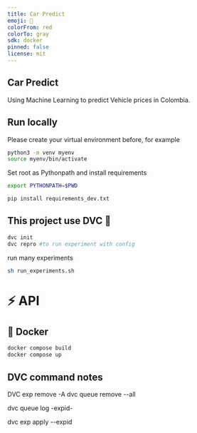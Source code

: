 ```yaml
---
title: Car Predict
emoji: 🐠
colorFrom: red
colorTo: gray
sdk: docker
pinned: false
license: mit
---
```


## Car Predict
Using Machine Learning to predict Vehicle prices in Colombia.

## Run locally
Please create your virtual environment before, for example
```bash
python3 -m venv myenv
source myenv/bin/activate
```
Set root as Pythonpath and install requirements
```bash
export PYTHONPATH=$PWD

pip install requirements_dev.txt
```
## This project use DVC :stars:
```bash
dvc init
dvc repro #to run experiment with config
```
run many experiments
```bash
sh run_experiments.sh
```
#  :zap: API
## :whale: Docker
```bash
docker compose build
docker compose up
```

## DVC command notes

DVC exp remove -A
dvc queue remove --all

dvc queue log -expid-

dvc exp apply --expid


